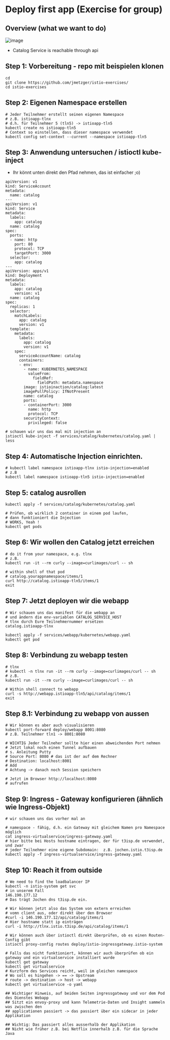 # Deploy first app (Exercise for group) 

## Overview (what we want to do) 

![image](https://github.com/jmetzger/training-kubernetes-advanced/assets/1933318/285fc65a-57ec-425f-bcd7-729777f79a7d)

  * Catalog Service is reachable through api

## Step 1: Vorbereitung - repo mit beispielen klonen 

```
cd
git clone https://github.com/jmetzger/istio-exercises/
cd istio-exercises 
```

## Step 2: Eigenen Namespace erstellen 

```
# Jeder Teilnehmer erstellt seinen eigenen Namespace
# z.B. istioapp-tlnx
# d.h. für Teilnehmer 5 (tln5) -> istioapp-tln5
kubectl create ns istioapp-tln5 
# Context so einstellen, dass dieser namespace verwendet
kubectl config set-context --current --namespace istioapp-tln5 
```

## Step 3: Anwendung untersuchen / istioctl kube-inject 

  * Ihr könnt unten direkt den Pfad nehmen, das ist einfacher ;o) 

```
apiVersion: v1
kind: ServiceAccount
metadata:
  name: catalog
---
apiVersion: v1
kind: Service
metadata:
  labels:
    app: catalog
  name: catalog
spec:
  ports:
  - name: http
    port: 80
    protocol: TCP
    targetPort: 3000
  selector:
    app: catalog
---
apiVersion: apps/v1
kind: Deployment
metadata:
  labels:
    app: catalog
    version: v1
  name: catalog
spec:
  replicas: 1
  selector:
    matchLabels:
      app: catalog
      version: v1
  template:
    metadata:
      labels:
        app: catalog
        version: v1
    spec: 
      serviceAccountName: catalog
      containers:
      - env:
        - name: KUBERNETES_NAMESPACE
          valueFrom:
            fieldRef:
              fieldPath: metadata.namespace
        image: istioinaction/catalog:latest
        imagePullPolicy: IfNotPresent
        name: catalog
        ports:
        - containerPort: 3000
          name: http
          protocol: TCP
        securityContext:
          privileged: false
```

```
# schauen wir uns das mal mit injection an 
istioctl kube-inject -f services/catalog/kubernetes/catalog.yaml | less 
```

## Step 4: Automatische Injection einrichten. 

```
# kubectl label namespace istioapp-tlnx istio-injection=enabled 
# z.B
kubectl label namespace istioapp-tln5 istio-injection=enabled 
```

## Step 5: catalog ausrollen 

```
kubectl apply -f services/catalog/kubernetes/catalog.yaml
```

```
# Prüfen, ob wirklich 2 container in einem pod laufen,
# dann funktioniert die Injection
# WORKS, Yeah !
kubectl get pods 
```

## Step 6: Wir wollen den Catalog jetzt erreichen 

```
# do it from your namespace, e.g. tlnx 
# z.B. 
kubectl run -it --rm curly --image=curlimages/curl -- sh
```

```
# within shell of that pod
# catalog.yourappnamespace/items/1
curl http://catalog.istioapp-tln5/items/1
exit
```

## Step 7: Jetzt deployen wir die webapp 

```
# Wir schauen uns das manifest für die webapp an
# und ändern die env-variablen CATALOG_SERVICE_HOST 
# tlnx durch Eure Teilnehmernummer ersetzen 
catalog.istioapp-tlnx  
```

```
kubectl apply -f services/webapp/kubernetes/webapp.yaml 
kubectl get pod
```

## Step 8: Verbindung zu webapp testen 

```
# tlnx
# kubectl -n tlnx run -it --rm curly --image=curlimages/curl -- sh
# z.B. 
kubectl run -it --rm curly --image=curlimages/curl -- sh
```

```
# Within shell connect to webapp
curl -s http://webapp.istioapp-tln5/api/catalog/items/1
exit
```

## Step 8.1: Verbindung zu webapp von aussen 

```
# Wir können es aber auch visualisieren
kubectl port-forward deploy/webapp 8001:8080
# z.B. Teilnehmer tln1 -> 8001:8080

# WICHTIG Jeder Teilneher sollte hier einen abweichenden Port nehmen 
# Jetzt lokal noch einen Tunnel aufbauen
# s. Anleitung Putty
# Source Port: 8080 # das ist der auf dem Rechner 
# Destination: localhost:8001
# Add
# Achtung -> danach noch Session speichern
```

```
# Jetzt im Browser http://localhost:8080
# aufrufen
```

## Step 9: Ingress - Gateway konfigurieren (ähnlich wie Ingress-Objekt) 

```
# wir schauen uns das vorher mal an 
```

```
# namespace - fähig, d.h. ein Gateway mit gleichem Namen pro Namespace möglich 
cat ingress-virtualservice/ingress-gateway.yaml
# hier bitte bei Hosts hostname eintragen, der für t3isp.de verwendet, und zwar
# jeder Teilnehmer eine eigene Subdomain:  z.B. jochen.istio.t3isp.de 
kubectl apply -f ingress-virtualservice/ingress-gateway.yaml
```

## Step 10: Reach it from outside 

```
# We need to find the loadbalancer IP
kubectl -n istio-system get svc 
# in unserem Fall
146.190.177.12
# Das trägt Jochen dns t3isp.de ein. 

# Wir können jetzt also das System von extern erreichen
# vomn client aus, oder direkt über den Browser 
#curl -i 146.190.177.12/api/catalog/items/1
# Hier hostname statt ip einträgen
curl -i http://tlnx.istio.t3isp.de/api/catalog/items/1 

```

```
# Wir können auch über istioctl direkt überprüfen, ob es einen Routen-Config gibt
istioctl proxy-config routes deploy/istio-ingressgateway.istio-system

# Falls das nicht funktioniert, können wir auch überprüfen ob ein gateway und ein virtualservice installiert wurde
kubectl get gateway
kubectl get virtualservice
# Kurzform des Services reicht, weil im gleichen namespace
# Wo soll es hingehen -> == -> Upstream 
# route -> destination -> host -> webapp 
kubectl get virtualservice -o yaml 
```

```
## Wichtiger Hinweis, auf beiden Seiten ingressgateway und vor dem Pod des Dienstes Webapp
## Sitzt ein envoy-proxy und kann Telemetrie-Daten und Insight sammeln was zwischen den
## applicationen passiert -> das passiert über ein sidecar in jeder Applikation 

## Wichtig: Das passiert alles ausserhalb der Applikation
## Nicht wie früher z.B. bei Netflix innerhalb z.B. für die Sprache Java
```
